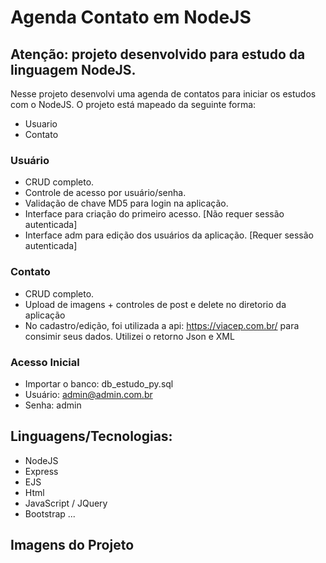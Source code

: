 ﻿# Agenda Contato em NodeJS

## Atenção: projeto desenvolvido para estudo da linguagem NodeJS.

Nesse projeto desenvolvi uma agenda de contatos para iniciar os estudos com o NodeJS.
O projeto está mapeado da seguinte forma:

- Usuario
- Contato

### Usuário

- CRUD completo.
- Controle de acesso por usuário/senha.
- Validação de chave MD5 para login na aplicação.
- Interface para criação do primeiro acesso. [Não requer sessão autenticada]
- Interface adm para edição dos usuários da aplicação. [Requer sessão autenticada]

### Contato

- CRUD completo.
- Upload de imagens + controles de post e delete no diretorio da aplicação
- No cadastro/edição, foi utilizada a api: https://viacep.com.br/ para consimir seus dados. Utilizei o retorno Json e XML

### Acesso Inicial

- Importar o banco: db_estudo_py.sql
- Usuário: admin@admin.com.br
- Senha: admin

## Linguagens/Tecnologias:

- NodeJS
- Express
- EJS
- Html
- JavaScript / JQuery
- Bootstrap
...

## Imagens do Projeto